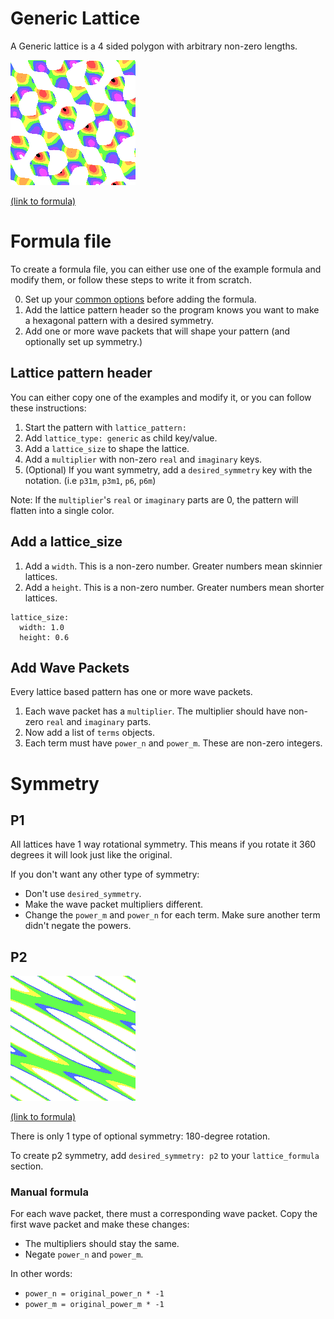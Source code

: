 # Generic Lattice
A Generic lattice is a 4 sided polygon with arbitrary non-zero lengths.

![Transformed rainbow stripe image into generic lattice with p1 symmetry. rainbow seahorses and fish swim in diagonal rows](../example/lattices/rainbow_stripe_lattice_generic_p1.png)

[(link to formula)](../example/lattices/rainbow_stripe_lattice_generic_p1.yml)

# Formula file
To create a formula file, you can either use one of the example formula and modify them, or follow these steps to write it from scratch.

0. Set up your [common options](./common_options.md) before adding the formula.
1. Add the lattice pattern header so the program knows you want to make a hexagonal pattern with a desired symmetry.
2. Add one or more wave packets that will shape your pattern (and optionally set up symmetry.)

## Lattice pattern header
You can either copy one of the examples and modify it, or you can follow these instructions:
1. Start the pattern with `lattice_pattern:`
2. Add `lattice_type: generic` as child key/value.
3. Add a `lattice_size` to shape the lattice.
4. Add a `multiplier` with non-zero `real` and `imaginary` keys.
5. (Optional) If you want symmetry, add a `desired_symmetry` key with the notation. (i.e `p31m`, `p3m1`, `p6`, `p6m`)

Note: If the `multiplier`'s `real` or `imaginary` parts are 0, the pattern will flatten into a single color.

## Add a lattice_size
1. Add a `width`. This is a non-zero number. Greater numbers mean skinnier lattices.
1. Add a `height`. This is a non-zero number. Greater numbers mean shorter lattices.

```
lattice_size:
  width: 1.0
  height: 0.6
```

## Add Wave Packets
Every lattice based pattern has one or more wave packets.

1. Each wave packet has a `multiplier`. The multiplier should have non-zero `real` and `imaginary` parts.
2. Now add a list of `terms` objects.
3. Each term must have `power_n` and `power_m`. These are non-zero integers.

# Symmetry
## P1
All lattices have 1 way rotational symmetry. This means if you rotate it 360 degrees it will look just like the original.

If you don't want any other type of symmetry:
- Don't use `desired_symmetry`.
- Make the wave packet multipliers different.
- Change the `power_m` and `power_n` for each term. Make sure another term didn't negate the powers.

## P2
![Transformed rainbow stripe image into generic lattice with p2 symmetry. Orange pattern with tilted holes are like a grilled cheese sandwich](../example/lattices/rainbow_stripe_lattice_generic_p2.png)

[(link to formula)](../example/lattices/rainbow_stripe_lattice_generic_p2.yml)

There is only 1 type of optional symmetry: 180-degree rotation.

To create p2 symmetry, add `desired_symmetry: p2` to your `lattice_formula` section.

### Manual formula
For each wave packet, there must a corresponding wave packet. Copy the first wave packet and make these changes:
- The multipliers should stay the same.
- Negate `power_n` and `power_m`.

In other words:
- `power_n = original_power_n * -1`
- `power_m = original_power_m * -1`
